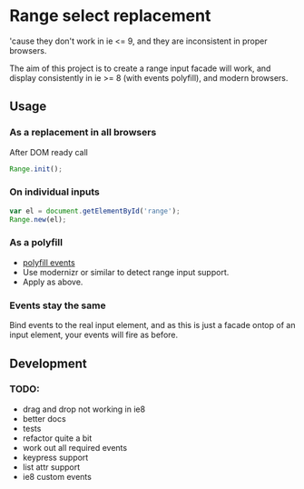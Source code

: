 # Range select replacement

'cause they don't work in ie <= 9, and they are inconsistent in proper browsers.

The aim of this project is to create a range input facade will work, and display
consistently in ie >= 8 (with events polyfill), and modern browsers.

## Usage

### As a replacement in all browsers

After DOM ready call

```javascript
Range.init();
```

### On individual inputs

```javascript
var el = document.getElementById('range');
Range.new(el);
```

### As a polyfill

* [polyfill
  events](https://developer.mozilla.org/en-US/docs/Web/API/EventTarget/addEventListener?redirectlocale=en-US&redirectslug=DOM%2FEventTarget.addEventListener)
* Use modernizr or similar to detect range input support.
* Apply as above.

### Events stay the same

Bind events to the real input element, and as this is just a facade ontop of an
input element, your events will fire as before.

## Development

### TODO:

* drag and drop not working in ie8
* better docs
* tests
* refactor quite a bit
* work out all required events
* keypress support
* list attr support
* ie8 custom events

